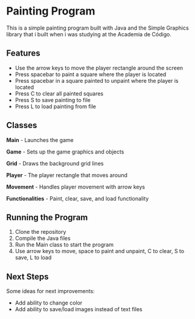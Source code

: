 # Painting Program

This is a simple painting program built with Java and the Simple Graphics library that i built when i was studying at the Academia de Código.

## Features

- Use the arrow keys to move the player rectangle around the screen
- Press spacebar to paint a square where the player is located
- Press spacebar in a square painted to unpaint where the player is located 
- Press C to clear all painted squares
- Press S to save painting to file
- Press L to load painting from file

## Classes

**Main** - Launches the game 

**Game** - Sets up the game graphics and objects

**Grid** - Draws the background grid lines

**Player** - The player rectangle that moves around 

**Movement** - Handles player movement with arrow keys

**Functionalities** - Paint, clear, save, and load functionality

## Running the Program

1. Clone the repository
2. Compile the Java files
3. Run the Main class to start the program
4. Use arrow keys to move, space to paint and unpaint, C to clear, S to save, L to load

## Next Steps

Some ideas for next improvements:

- Add ability to change color
- Add ability to save/load images instead of text files
